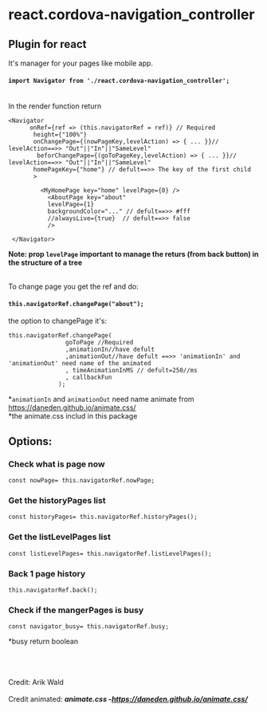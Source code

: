 # react.cordova-navigation_controller

## Plugin for react
It's manager for your pages like mobile app.<br>

#### `import Navigator from './react.cordova-navigation_controller';`

<br>
In the render function return

 ```
 <Navigator
       onRef={ref => (this.navigatorRef = ref)} // Required
        height={"100%"}
        onChangePage={(nowPageKey,levelAction) => { ... }}// levelAction==>> "Out"||"In"||"SameLevel"  
         beforChangePage={(goToPageKey,levelAction) => { ... }}// levelAction==>> "Out"||"In"||"SameLevel"    
        homePageKey={"home"} // defult==>> The key of the first child
        >
         
          <MyHomePage key="home" levelPage={0} />   
            <AboutPage key="about" 
            levelPage={1}   
            backgroundColor="..." // defult==>> #fff
            //alwaysLive={true}  // defult==>> false
            />
          
  </Navigator>
```
**Note: prop `levelPage` important to manage the returs (from back button) in the structure of a tree**<br><br>

To change page you get the ref and do:
#### `this.navigatorRef.changePage("about");` 
the option to changePage it's:
```
this.navigatorRef.changePage(
                goToPage //Required
                ,animationIn//have defult
                ,animationOut//have defult ==>> 'animationIn' and 'animationOut' need name of the animated
                , timeAnimationInMS // defult=250//ms
                , callbackFun
              );
```
*`animationIn` and `animationOut` need name animate from https://daneden.github.io/animate.css/  <br> 
*the animate.css includ in this package

## Options:

### Check what is page now
```
const nowPage= this.navigatorRef.nowPage;
```
### Get the historyPages list
```
const historyPages= this.navigatorRef.historyPages();
```

### Get the listLevelPages list
```
const listLevelPages= this.navigatorRef.listLevelPages();
```
### Back 1 page history
```
this.navigatorRef.back();
```

### Check if the mangerPages is busy 
```
const navigator_busy= this.navigatorRef.busy;
```
*busy return boolean  
<br><br><br>


Credit:
Arik Wald
<br><br>
Credit animated:
 ***animate.css -https://daneden.github.io/animate.css/***
